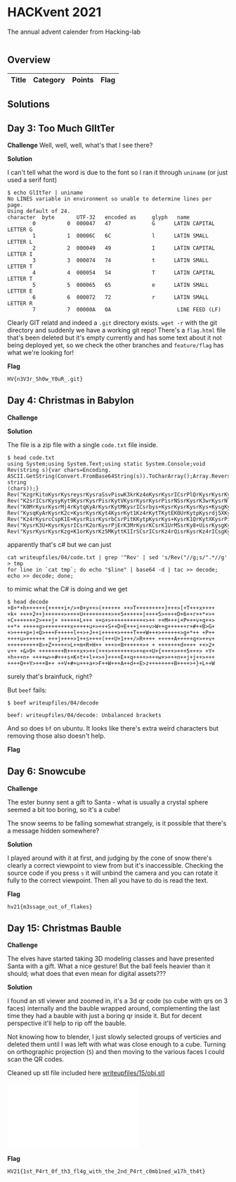 # HACKvent 2021


The annual advent calender from Hacking-lab

![]()

## Overview


Title                                             | Category    | Points | Flag
------------------------------------------------- | ----------- | ------ | ------------------------------



## Solutions


##

## Day 3: Too Much GlItTer

**Challenge**
Well, well, well, what's that I see there?

**Solution**

I can't tell what the word is due to the font so I ran it through `uniname` (or just used a serif font)

```
$ echo GlItTer | uniname
No LINES variable in environment so unable to determine lines per page.
Using default of 24.
character  byte       UTF-32   encoded as     glyph   name
        0          0  000047   47             G      LATIN CAPITAL LETTER G
        1          1  00006C   6C             l      LATIN SMALL LETTER L
        2          2  000049   49             I      LATIN CAPITAL LETTER I
        3          3  000074   74             t      LATIN SMALL LETTER T
        4          4  000054   54             T      LATIN CAPITAL LETTER T
        5          5  000065   65             e      LATIN SMALL LETTER E
        6          6  000072   72             r      LATIN SMALL LETTER R
        7          7  00000A   0A                     LINE FEED (LF)
```

Clearly GIT relatd and indeed a `.git` directory exists. `wget -r` with the git directory and suddenly we have a working git repo! There's a `flag.html` file that's been deleted but it's empty currently and has some text about it not being deployed yet, so we check the other branches and `feature/flag` has what we're looking for!

**Flag**

```
HV{n3V3r_Sh0w_Y0uR_.git}
```


## Day 4: Christmas in Babylon

**Challenge**

**Solution**

The file is a zip file with a single `code.txt` file inside.

```
$ head code.txt
using System;using System.Text;using static System.Console;void Rev(string s){var chars=Encoding.
ASCII.GetString(Convert.FromBase64String(s)).ToCharArray();Array.Reverse(chars);WriteLine(new string
(chars));}
Rev("KzgrKitoKysrKysreysrKysraSsvPiswK3krKz4oKysrKysrICsrPlQrKysrKysrKyt9KysrPlsrVCsrK3grKysr");
Rev("K2srICsrKysyKyt9KysrKysrPisrKytVKysrKysrKysrPisrNSsrKysrK3wrKysrNT4rKysrRCs2KytyKysqKz4r");
Rev("K0MrKysrKysrMj4rKytqKyArKysrKytMKysrICsrbys+KysrKysrKysrKys+KysgKytNKysraStQKysrditxKys+");
Rev("KysqKyArKysrK2c+KysrKysrKyt4KysrKyt1Kz4rKytTKytEK0UrKytpKysrdj5XKytnKysrKysrcisjKytCPkcr");
Rev("Kz4rKysrcCspK1E+KysrRisrKysrbCsrPitKKytpKysrKys+KysrK1QrKytXKysrPisrKysrKz5nKyorKyArUCsr");
Rev("KysrK3U+KysrKysrICsrK2orKysrPjErK3MrKysrKCsrK1UrMSsrKy8+UisrKysgKysrKytBKysrKytxKz4rK3Yr");
Rev("KysrKysrKysrKzg+K1orKysrKz5MKyttK1IrSCsrICsrKz4rQisrKysrKz4rICsgKysrKysrK2QrKysrICsrPjIr");
```

apparently that's c# but we can just

```
cat writeupfiles/04/code.txt | grep '^Rev' | sed 's/Rev("//g;s/".*//g' > tmp
for line in `cat tmp`; do echo "$line" | base64 -d | tac >> decode; echo >> decode; done;
```

to mimic what the C# is doing and we get

```
$ head decode
+8+*+h++++++{+++++i+/>+0+y++>(++++++ ++>T+++++++++}+++>[+T+++x++++
+k+ ++++2++}++++++>++++U+++++++++>++5++++++|++++5>++++D+6++r++*+>+
+C+++++++2>+++j+ ++++++L+++ ++o+>+++++++++++>++ ++M+++i+P+++v+q++>
++*+ +++++g>++++++++x+++++u+>+++S++D+E+++i+++v>W++g++++++r+#++B>G+
+>++++p+)+Q>+++F+++++l++>+J++i+++++>++++T+++W+++>++++++>g+*++ +P++
++++u>++++++ +++j++++>1++s++++(+++U+1+++/>R++++ +++++A+++++q+>++v+
++++++++++8>+Z+++++>L++m+R+H++ +++>+B++++++>+ + +++++++d++++ ++>2+
v++ +&>9+ ++++++++R++++x+>++(+++>+++++++>++e++U+{++++>+++5+++> +Y+
+h+++n+ ++++w>+#+++s+K+t++l++>+}++++E++q++++>+++w+>+++n++j+j++>+++
++++Q++Y>+++8++ ++V+#+u+++a+>F++W+++A++d++E>z++++++++B++++>+}+L++W
```

surely that's brainfuck, right?

But `beef` fails:

```
$ beef writeupfiles/04/decode

beef: writeupfiles/04/decode: Unbalanced brackets
```

And so does `bf` on ubuntu. It looks like there's extra weird characters but removing those also doesn't help.



**Flag**


## Day 6: Snowcube

**Challenge**

The ester bunny sent a gift to Santa - what is usually a crystal sphere seemed a bit too boring, so it's a cube!

The snow seems to be falling somewhat strangely, is it possible that there's a message hidden somewhere?

**Solution**

I played around with it at first, and judging by the cone of snow there's clearly a correct viewpoint to view from but it's inaccessible. Checking the source code if you press `s` it will unbind the camera and you can rotate it fully to the correct viewpoint. Then all you have to do is read the text.

**Flag**

```
hv21{m3ssage_out_of_flakes}
```


## Day 15: Christmas Bauble

**Challenge**

The elves have started taking 3D modeling classes and have presented Santa with a gift. What a nice gesture! But the ball feels heavier than it should; what does that even mean for digital assets???

**Solution**

I found an stl viewer and zoomed in, it's a 3d qr code (so cube with qrs on 3 faces) internally and the bauble wrapped around, complementing the last time they had a bauble with just a boring qr inside it. But for decent perspective it'll help to rip off the bauble.

Not knowing how to blender, I just slowly selected groups of verticies and deleted them until I was left with what was close enough to a cube. Turning on orthographic projection (`5`) and then moving to the various faces I could scan the QR codes.

Cleaned up stl file included here [writeupfiles/15/obj.stl](writeupfiles/15/obj.stl)

![](writeupfiles/15/obj.stl)


**Flag**

```
HV21{1st_P4rt_0f_th3_fl4g_with_the_2nd_P4rt_c0mb1ned_w17h_th4t}
```

